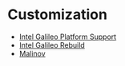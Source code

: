 # Customization

- [Intel Galileo Platform Support](http://git.yoctoproject.org/cgit/cgit.cgi/meta-intel-galileo/tree/)
- [Intel Galileo Rebuild](http://www.embarcados.com.br/galileo-yocto/)
- [Malinov](http://www.malinov.com/system/app/pages/search?scope=search-site&q=galileo)